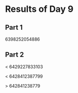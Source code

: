 # Results of Day 9

## Part 1

6398252054886

## Part 2

< 6429227833103

< 6428412387799

\> 642841238779